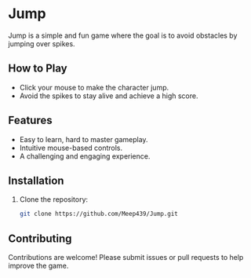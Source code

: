 # Jump

Jump is a simple and fun game where the goal is to avoid obstacles by jumping over spikes.

## How to Play
- Click your mouse to make the character jump.
- Avoid the spikes to stay alive and achieve a high score.

## Features
- Easy to learn, hard to master gameplay.
- Intuitive mouse-based controls.
- A challenging and engaging experience.

## Installation
1. Clone the repository:
   ```bash
   git clone https://github.com/Meep439/Jump.git
## Contributing
Contributions are welcome! Please submit issues or pull requests to help improve the game.
